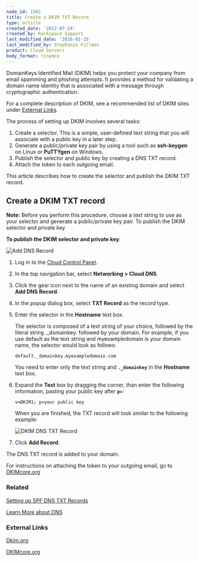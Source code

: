 ```yaml
---
node_id: 1502
title: Create a DKIM TXT Record
type: article
created_date: '2012-07-24'
created_by: Rackspace Support
last_modified_date: '2016-01-15'
last_modified_by: Stephanie Fillmon
product: Cloud Servers
body_format: tinymce
---
```


DomainKeys Identified Mail (DKIM) helps you protect your company from
email spamming and phishing attempts. It provides a method for
validating a domain name identity that is associated with a message
through cryptographic authentication.

For a complete description of DKIM, see a recommended list of DKIM sites
under [External Links](#ExternalLinks).

The process of setting up DKIM involves several tasks:

1.  Create a selector. This is a simple, user-defined text string that
    you will associate with a public key in a later step.
2.  Generate a public/private key pair by using a tool such
    as **ssh-keygen** on Linux or **PuTTYgen** on Windows.
3.  Publish the selector and public key by creating a DNS TXT record.
4.  Attach the token to each outgoing email.

This article describes how to create the selector and publish the DKIM
TXT record.

Create a DKIM TXT record
------------------------

**Note:** Before you perform this procedure, choose a text string to use
as your selector and generate a public/private key pair. To publish the
DKIM selector and private key

**To publish the DKIM selector and private key**:

![Add DNS
Record](http://c691244.r44.cf2.rackcdn.com/Add%20DNS%20Record.png)

1.  Log in to the [Cloud Control Panel](https://mycloud.rackspace.com/).
2.  In the top navigation bar, select **Networking &gt; Cloud DNS**.
3.  Click the gear icon next to the name of an existing domain and
    select **Add DNS Record**.
4.  In the popup dialog box, select **TXT Record** as the record type.
5.  Enter the selector in the **Hostname** text box.

    The selector is composed of a text string of your choice, followed
    by the literal string .\_domainkey. followed by your domain. For
    example, if you use default as the text string and myexampledomain
    is your domain name, the selector would look as follows:

        default._domainkey.myexampledomain.com

    You need to enter only the text string and **`._domainkey`** in the
    **Hostname** text box.

6.  Expand the **Text** box by dragging the corner, than enter the
    following information, pasting your public key after **`p=`**:

        v=DKIM1; p=your public key

    When you are finished, the TXT record will look similar to the
    following example:

    ![DKIM DNS TXT
    Record](http://c691244.r44.cf2.rackcdn.com/Add%20DKIM%20DNS%20TXT%20Record.png)

7.  Click **Add Record**.

The DNS TXT record is added to your domain.

For instructions on attaching the token to your outgoing email, go to
[DKIMcore.org](http://dkimcore.org/)

### Related

[Setting up SPF DNS TXT
Records](/how-to/create-an-spf-txt-record)

[Learn More about
DNS](/how-to/learn-more-about-dns)

### External Links

[Dkim.org](http://www.dkim.org)

[DKIMcore.org](http://dkimcore.org/specification.html)



